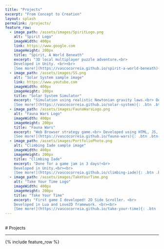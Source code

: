 ```yaml
---
title: "Projects"
excerpt: "From Concept to Creation"
layout: splash
permalink: /projects/
feature_row:
  - image_path: /assets/images/SpiritLogo.png
    alt: "Spirit Logo"
    imageWidth: 400px
    link: https://www.google.com
    imageHeight: 200px
    title: "Spirit, A World Beneath"
    excerpt: "3D local multiplayer puzzle adventure.<br>
    Developed in Unity. <br><br>
    [See more!](https://vascocorreia.github.io/spirit-a-world-beneath){: .btn .btn--primary .align-center}"
  - image_path: /assets/images/SS.png
    alt: "Solar System sample image"
    link: https://www.youtube.com
    imageWidth: 400px
    imageHeight: 200px
    title: "Solar System Simulator"
    excerpt: "Simulation using realistic Newtonian gravity laws.<br> Developed in Unity<br><br>
    [See more!](https://vascocorreia.github.io/solar-system){: .btn .btn--primary .align-center}"
  - image_path: /assets/images/FaunaWarsLogo.png
    alt: "Fauna Wars Logo"
    imageWidth: 400px
    imageHeight: 200px
    title: "Fauna Wars"
    excerpt: "Web Browser strategy game.<br> Developed using HTML, JS, CSS and Nodejs.<br><br>
    [See more!](https://vascocorreia.github.io/fauna-wars){: .btn .btn--primary .align-center}"
  - image_path: /assets/images/PortfolioPhoto.png
    alt: "Climbing Iade sample image"
    imageWidth: 400px
    imageHeight: 200px
    title: "Climbing Iade"
    excerpt: "Done for a game jam in 3 days!<br>
    Developed in Unity.<br><br>
    [See more!](https://vascocorreia.github.io/climbing-iade){: .btn .btn--primary .align-center}"
  - image_path: /assets/images/TakeYourTime.png
    alt: "Take Your Time Logo"
    imageWidth: 400px
    imageHeight: 200px
    title: "Take Your Time"
    excerpt: "First game I developed! 2D Side Scroller. <br>
    Developed in Lua and Love2D framework. <br><br>
    [See more!](https://vascocorreia.github.io/take-your-time){: .btn .btn--primary .align-center}"
---
```

<br>
# Projects  
<hr>
{% include feature_row %}
